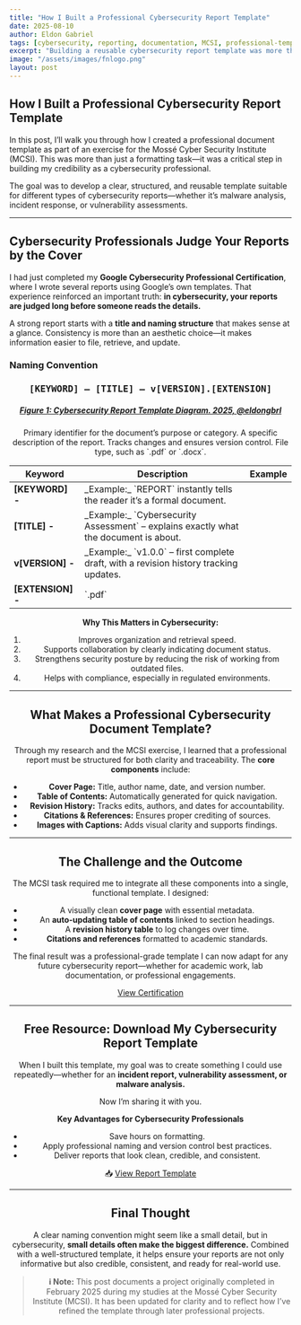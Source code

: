 ```yaml
---
title: "How I Built a Professional Cybersecurity Report Template"
date: 2025-08-10
author: Eldon Gabriel
tags: [cybersecurity, reporting, documentation, MCSI, professional-template]
excerpt: "Building a reusable cybersecurity report template was more than formatting—it was about credibility, clarity, and professionalism."
image: "/assets/images/fnlogo.png"
layout: post
---
```


## How I Built a Professional Cybersecurity Report Template  

In this post, I’ll walk you through how I created a professional document template as part of an exercise for the Mossé Cyber Security Institute (MCSI). This was more than just a formatting task—it was a critical step in building my credibility as a cybersecurity professional.  

The goal was to develop a clear, structured, and reusable template suitable for different types of cybersecurity reports—whether it’s malware analysis, incident response, or vulnerability assessments.  

---

## Cybersecurity Professionals Judge Your Reports by the Cover  

I had just completed my **Google Cybersecurity Professional Certification**, where I wrote several reports using Google’s own templates. That experience reinforced an important truth: **in cybersecurity, your reports are judged long before someone reads the details.**

A strong report starts with a **title and naming structure** that makes sense at a glance. Consistency is more than an aesthetic choice—it makes information easier to file, retrieve, and update.  

### Naming Convention  

<div align="center">

<h3><kbd>[KEYWORD] – [TITLE] – v[VERSION].[EXTENSION]</kbd></h3>  
<h5> <a href="https://github.com/EldonGabriel/eldongabriel.github.io/blob/main/assets/images/cybersecurity-report-template-diagram.png" target="_blank">Figure 1: Cybersecurity Report Template Diagram. 2025, @eldongbrl</a></h5>

<table>
  <thead>
    <tr>
      <th>Keyword</th>
      <th>Description</th>
      <th>Example</th>
    </tr>
  </thead>
  <tbody>
    <tr>
      <td><b>[KEYWORD] - </b></td> Primary identifier for the document’s purpose or category.</td>
      <td>_Example:_ `REPORT` instantly tells the reader it’s a formal document.</td>
    </tr>
    <tr>
      <td><b>[TITLE] - </b></td> A specific description of the report.</td>
      <td>_Example:_ `Cybersecurity Assessment` – explains exactly what the document is about.</td>
    </tr>
    <tr>
      <td><b>v[VERSION] - </b></td> Tracks changes and ensures version control.</td>
      <td>_Example:_ `v1.0.0` – first complete draft, with a revision history tracking updates.</td>
    </tr>
    <tr>
      <td><b>[EXTENSION] - </b></td> File type, such as `.pdf` or `.docx`.</td>
      <td>`.pdf`</td>
    </tr>
  </tbody>
</table>

<p><strong>Why This Matters in Cybersecurity:</strong></p>
<ol>
  <li>Improves organization and retrieval speed.</li>
  <li>Supports collaboration by clearly indicating document status.</li>
  <li>Strengthens security posture by reducing the risk of working from outdated files.</li>
  <li>Helps with compliance, especially in regulated environments.</li>
</ol>
  
---

## What Makes a Professional Cybersecurity Document Template?  

Through my research and the MCSI exercise, I learned that a professional report must be structured for both clarity and traceability. The **core components** include:  

<ul>
  <li><strong>Cover Page:</strong> Title, author name, date, and version number.</li>
  <li><strong>Table of Contents:</strong> Automatically generated for quick navigation.</li>
  <li><strong>Revision History:</strong> Tracks edits, authors, and dates for accountability.</li>
  <li><strong>Citations & References:</strong> Ensures proper crediting of sources.</li>
  <li><strong>Images with Captions:</strong> Adds visual clarity and supports findings.</li>
</ul>
  
---

## The Challenge and the Outcome  

The MCSI task required me to integrate all these components into a single, functional template. I designed:  

- A visually clean **cover page** with essential metadata.  
- An **auto-updating table of contents** linked to section headings.  
- A **revision history table** to log changes over time.  
- **Citations and references** formatted to academic standards.  

The final result was a professional-grade template I can now adapt for any future cybersecurity report—whether for academic work, lab documentation, or professional engagements.  

<a href="https://students.mosse-institute.com/exercise/yL7qdP5eE4OI4rFJrxIg" target="_blank">View Certification</a>

---

## Free Resource: Download My Cybersecurity Report Template  

When I built this template, my goal was to create something I could use repeatedly—whether for an **incident report, vulnerability assessment, or malware analysis.**  

Now I’m sharing it with you.  

**Key Advantages for Cybersecurity Professionals**  
- Save hours on formatting.  
- Apply professional naming and version control best practices.  
- Deliver reports that look clean, credible, and consistent.  

📥 <a href="https://docs.google.com/document/d/1pG9jjDdVDl7Cqu-DoQOv6XSBhqG5YSJxUJQt0u1-01A/edit?tab=t.0#heading=h.oxc6p4pln7ek" target="_blank">View Report Template</a>

---

## Final Thought  

A clear naming convention might seem like a small detail, but in cybersecurity, **small details often make the biggest difference.** Combined with a well-structured template, it helps ensure your reports are not only informative but also credible, consistent, and ready for real-world use.  

> **ℹ️ Note:** This post documents a project originally completed in February 2025 during my studies at the Mossé Cyber Security Institute (MCSI). It has been updated for clarity and to reflect how I’ve refined the template through later professional projects.
